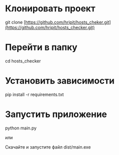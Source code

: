 # Клонировать проект
git clone [https://github.com/hripit/hosts_cheker.git](https://github.com/hripit/hosts_checker.git)

# Перейти в папку
cd hosts_checker

# Установить зависимости
pip install -r requirements.txt

# Запустить приложение
python main.py

или

Скачайте и запустите файл dist/main.exe
